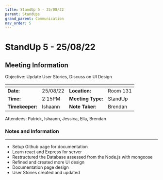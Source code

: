 ```yaml
---
title: StandUp 5 - 25/08/22
parent: StandUps
grand_parent: Communication
nav_order: 5
---
```

# StandUp 5 - 25/08/22
## Meeting Information

 Objective:	Update User Stories, Discuss on UI Design 


| <!-- -->          | <!-- -->      | <!-- -->          | <!-- -->      |
|-------------------|---------------|-------------------|---------------|
| __Date:__         | 25/08/22      | __Location:__     | Room 131      |
| __Time:__         | 2:15PM        | __Meeting Type:__ | StandUp       |
| __Timekeeper:__   | Ishaann       | __Note Taker:__   | Brendan       |


Attendees:	Patrick, Ishaann, Jessica, Ella, Brendan


### __Notes and Information__
--------------------------------------------------------------------------------
- Setup Github page for documentation 
- Learn react and Express for server 
- Restructured the Database assessed from the Node.js with mongoose 
- Refined and created more UI design 
- Documentation page design 
- User Stories created and updated
&nbsp;